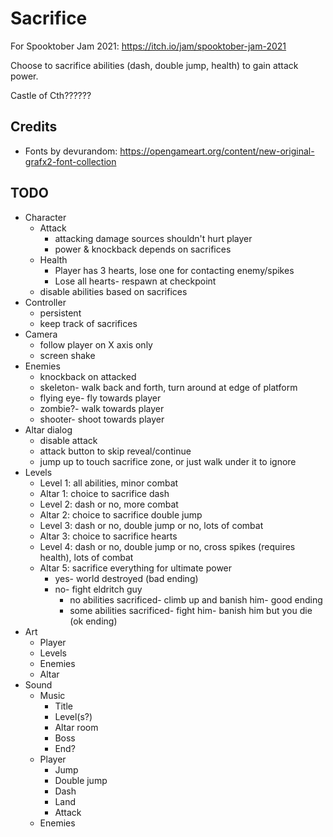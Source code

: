 # Sacrifice

For Spooktober Jam 2021: https://itch.io/jam/spooktober-jam-2021

Choose to sacrifice abilities (dash, double jump, health) to gain attack power.

Castle of Cth??????

## Credits

- Fonts by devurandom: https://opengameart.org/content/new-original-grafx2-font-collection

## TODO

- Character
	- Attack
		- attacking damage sources shouldn't hurt player
		- power & knockback depends on sacrifices
	- Health
		- Player has 3 hearts, lose one for contacting enemy/spikes
		- Lose all hearts- respawn at checkpoint
	- disable abilities based on sacrifices
- Controller
	- persistent
	- keep track of sacrifices
- Camera
	- follow player on X axis only
	- screen shake
- Enemies
	- knockback on attacked
	- skeleton- walk back and forth, turn around at edge of platform
	- flying eye- fly towards player
	- zombie?- walk towards player
	- shooter- shoot towards player
- Altar dialog
	- disable attack
	- attack button to skip reveal/continue
	- jump up to touch sacrifice zone, or just walk under it to ignore
- Levels
	- Level 1: all abilities, minor combat
	- Altar 1: choice to sacrifice dash
	- Level 2: dash or no, more combat
	- Altar 2: choice to sacrifice double jump
	- Level 3: dash or no, double jump or no, lots of combat
	- Altar 3: choice to sacrifice hearts
	- Level 4: dash or no, double jump or no, cross spikes (requires health), lots of combat
	- Altar 5: sacrifice everything for ultimate power
		- yes- world destroyed (bad ending)
		- no- fight eldritch guy
			- no abilities sacrificed- climb up and banish him- good ending
			- some abilities sacrificed- fight him- banish him but you die (ok ending)
- Art
	- Player
	- Levels
	- Enemies
	- Altar
- Sound
	- Music
		- Title
		- Level(s?)
		- Altar room
		- Boss
		- End?
	- Player
		- Jump
		- Double jump
		- Dash
		- Land
		- Attack
	- Enemies